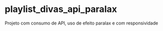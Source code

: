 # playlist_divas_api_paralax
 Projeto com consumo de API, uso de efeito paralax e com responsividade
